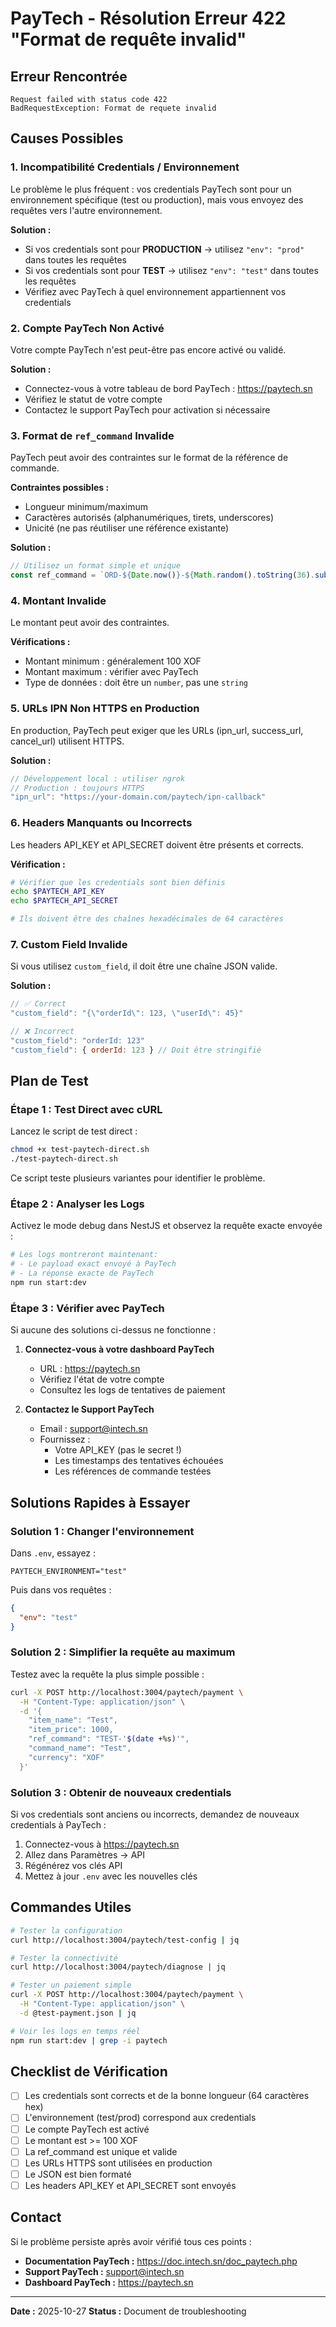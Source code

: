# PayTech - Résolution Erreur 422 "Format de requête invalid"

## Erreur Rencontrée

```
Request failed with status code 422
BadRequestException: Format de requete invalid
```

## Causes Possibles

### 1. **Incompatibilité Credentials / Environnement**

Le problème le plus fréquent : vos credentials PayTech sont pour un environnement spécifique (test ou production), mais vous envoyez des requêtes vers l'autre environnement.

**Solution :**
- Si vos credentials sont pour **PRODUCTION** → utilisez `"env": "prod"` dans toutes les requêtes
- Si vos credentials sont pour **TEST** → utilisez `"env": "test"` dans toutes les requêtes
- Vérifiez avec PayTech à quel environnement appartiennent vos credentials

### 2. **Compte PayTech Non Activé**

Votre compte PayTech n'est peut-être pas encore activé ou validé.

**Solution :**
- Connectez-vous à votre tableau de bord PayTech : https://paytech.sn
- Vérifiez le statut de votre compte
- Contactez le support PayTech pour activation si nécessaire

### 3. **Format de `ref_command` Invalide**

PayTech peut avoir des contraintes sur le format de la référence de commande.

**Contraintes possibles :**
- Longueur minimum/maximum
- Caractères autorisés (alphanumériques, tirets, underscores)
- Unicité (ne pas réutiliser une référence existante)

**Solution :**
```javascript
// Utilisez un format simple et unique
const ref_command = `ORD-${Date.now()}-${Math.random().toString(36).substr(2, 9)}`;
```

### 4. **Montant Invalide**

Le montant peut avoir des contraintes.

**Vérifications :**
- Montant minimum : généralement 100 XOF
- Montant maximum : vérifier avec PayTech
- Type de données : doit être un `number`, pas une `string`

### 5. **URLs IPN Non HTTPS en Production**

En production, PayTech peut exiger que les URLs (ipn_url, success_url, cancel_url) utilisent HTTPS.

**Solution :**
```javascript
// Développement local : utiliser ngrok
// Production : toujours HTTPS
"ipn_url": "https://your-domain.com/paytech/ipn-callback"
```

### 6. **Headers Manquants ou Incorrects**

Les headers API_KEY et API_SECRET doivent être présents et corrects.

**Vérification :**
```bash
# Vérifier que les credentials sont bien définis
echo $PAYTECH_API_KEY
echo $PAYTECH_API_SECRET

# Ils doivent être des chaînes hexadécimales de 64 caractères
```

### 7. **Custom Field Invalide**

Si vous utilisez `custom_field`, il doit être une chaîne JSON valide.

**Solution :**
```javascript
// ✅ Correct
"custom_field": "{\"orderId\": 123, \"userId\": 45}"

// ❌ Incorrect
"custom_field": "orderId: 123"
"custom_field": { orderId: 123 } // Doit être stringifié
```

## Plan de Test

### Étape 1 : Test Direct avec cURL

Lancez le script de test direct :

```bash
chmod +x test-paytech-direct.sh
./test-paytech-direct.sh
```

Ce script teste plusieurs variantes pour identifier le problème.

### Étape 2 : Analyser les Logs

Activez le mode debug dans NestJS et observez la requête exacte envoyée :

```bash
# Les logs montreront maintenant:
# - Le payload exact envoyé à PayTech
# - La réponse exacte de PayTech
npm run start:dev
```

### Étape 3 : Vérifier avec PayTech

Si aucune des solutions ci-dessus ne fonctionne :

1. **Connectez-vous à votre dashboard PayTech**
   - URL : https://paytech.sn
   - Vérifiez l'état de votre compte
   - Consultez les logs de tentatives de paiement

2. **Contactez le Support PayTech**
   - Email : support@intech.sn
   - Fournissez :
     - Votre API_KEY (pas le secret !)
     - Les timestamps des tentatives échouées
     - Les références de commande testées

## Solutions Rapides à Essayer

### Solution 1 : Changer l'environnement

Dans `.env`, essayez :
```env
PAYTECH_ENVIRONMENT="test"
```

Puis dans vos requêtes :
```json
{
  "env": "test"
}
```

### Solution 2 : Simplifier la requête au maximum

Testez avec la requête la plus simple possible :

```bash
curl -X POST http://localhost:3004/paytech/payment \
  -H "Content-Type: application/json" \
  -d '{
    "item_name": "Test",
    "item_price": 1000,
    "ref_command": "TEST-'$(date +%s)'",
    "command_name": "Test",
    "currency": "XOF"
  }'
```

### Solution 3 : Obtenir de nouveaux credentials

Si vos credentials sont anciens ou incorrects, demandez de nouveaux credentials à PayTech :

1. Connectez-vous à https://paytech.sn
2. Allez dans Paramètres → API
3. Régénérez vos clés API
4. Mettez à jour `.env` avec les nouvelles clés

## Commandes Utiles

```bash
# Tester la configuration
curl http://localhost:3004/paytech/test-config | jq

# Tester la connectivité
curl http://localhost:3004/paytech/diagnose | jq

# Tester un paiement simple
curl -X POST http://localhost:3004/paytech/payment \
  -H "Content-Type: application/json" \
  -d @test-payment.json | jq

# Voir les logs en temps réel
npm run start:dev | grep -i paytech
```

## Checklist de Vérification

- [ ] Les credentials sont corrects et de la bonne longueur (64 caractères hex)
- [ ] L'environnement (test/prod) correspond aux credentials
- [ ] Le compte PayTech est activé
- [ ] Le montant est >= 100 XOF
- [ ] La ref_command est unique et valide
- [ ] Les URLs HTTPS sont utilisées en production
- [ ] Le JSON est bien formaté
- [ ] Les headers API_KEY et API_SECRET sont envoyés

## Contact

Si le problème persiste après avoir vérifié tous ces points :

- **Documentation PayTech :** https://doc.intech.sn/doc_paytech.php
- **Support PayTech :** support@intech.sn
- **Dashboard PayTech :** https://paytech.sn

---

**Date :** 2025-10-27
**Status :** Document de troubleshooting
